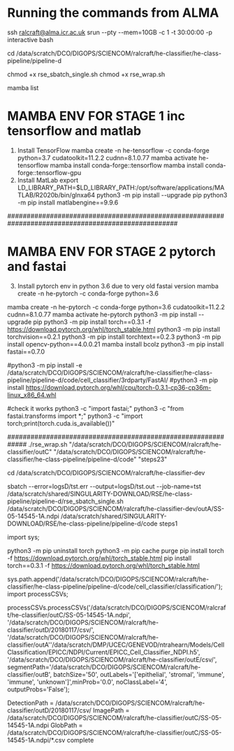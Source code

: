 # Running the commands from ALMA
ssh ralcraft@alma.icr.ac.uk
srun --pty --mem=10GB -c 1 -t 30:00:00 -p interactive bash

cd /data/scratch/DCO/DIGOPS/SCIENCOM/ralcraft/he-classifier/he-class-pipeline/pipeline-d

chmod +x rse_sbatch_single.sh
chmod +x rse_wrap.sh

mamba list

# MAMBA ENV FOR STAGE 1 inc tensorflow and matlab #####################################
1. Install TensorFlow
mamba create -n he-tensorflow -c conda-forge python=3.7 cudatoolkit=11.2.2 cudnn=8.1.0.77
mamba activate he-tensorflow
mamba install conda-forge::tensorflow
mamba install conda-forge::tensorflow-gpu
2. Install MatLab
export LD_LIBRARY_PATH=$LD_LIBRARY_PATH:/opt/software/applications/MATLAB/R2020b/bin/glnxa64
python3 -m pip install --upgrade pip
python3 -m pip install matlabengine==9.9.6

####################################################################################################

# MAMBA ENV FOR STAGE 2 pytorch and fastai #####################################
3. Install pytorch env in python 3.6 due to very old fastai version
mamba create -n he-pytorch -c conda-forge python=3.6
  
mamba create -n he-pytorch -c conda-forge python=3.6 cudatoolkit=11.2.2 cudnn=8.1.0.77
mamba activate he-pytorch
python3 -m pip install --upgrade pip
python3 -m pip install torch==0.3.1 -f https://download.pytorch.org/whl/torch_stable.html
python3 -m pip install torchvision==0.2.1
python3 -m pip install torchtext==0.2.3
python3 -m pip install opencv-python==4.0.0.21
mamba install bcolz
python3 -m pip install fastai==0.7.0

#python3 -m pip install -e /data/scratch/DCO/DIGOPS/SCIENCOM/ralcraft/he-classifier/he-class-pipeline/pipeline-d/code/cell_classifier/3rdparty/FastAI/
#python3 -m pip install https://download.pytorch.org/whl/cpu/torch-0.3.1-cp36-cp36m-linux_x86_64.whl

#check it works
python3 -c "import fastai;"
python3 -c "from fastai.transforms import *;"
python3 -c "import torch;print(torch.cuda.is_available())"


#############################################################
./rse_wrap.sh "/data/scratch/DCO/DIGOPS/SCIENCOM/ralcraft/he-classifier/outC" "/data/scratch/DCO/DIGOPS/SCIENCOM/ralcraft/he-classifier/he-class-pipeline/pipeline-d/code" "steps23"

cd /data/scratch/DCO/DIGOPS/SCIENCOM/ralcraft/he-classifier-dev

sbatch --error=logsD/tst.err --output=logsD/tst.out --job-name=tst /data/scratch/shared/SINGULARITY-DOWNLOAD/RSE/he-class-pipeline/pipeline-d/rse_sbatch_single.sh /data/scratch/DCO/DIGOPS/SCIENCOM/ralcraft/he-classifier-dev/outA/SS-05-14545-1A.ndpi /data/scratch/shared/SINGULARITY-DOWNLOAD/RSE/he-class-pipeline/pipeline-d/code steps1


import sys; 

python3 -m pip uninstall torch
python3 -m pip cache purge
pip install torch -f https://download.pytorch.org/whl/torch_stable.html
pip install torch==0.3.1 -f https://download.pytorch.org/whl/torch_stable.html


sys.path.append('/data/scratch/DCO/DIGOPS/SCIENCOM/ralcraft/he-classifier/he-class-pipeline/pipeline-d/code/cell_classifier/classification/'); import processCSVs;


processCSVs.processCSVs('/data/scratch/DCO/DIGOPS/SCIENCOM/ralcraft/he-classifier/outC/SS-05-14545-1A.ndpi', '/data/scratch/DCO/DIGOPS/SCIENCOM/ralcraft/he-classifier/outD/20180117/csv/', '/data/scratch/DCO/DIGOPS/SCIENCOM/ralcraft/he-classifier/outA''/data/scratch/DMP/UCEC/GENEVOD/ntrahearn/Models/CellClassification/EPICC/NDPI/Current/EPICC_Cell_Classifier_NDPI.h5', '/data/scratch/DCO/DIGOPS/SCIENCOM/ralcraft/he-classifier/outE/csv/', segmentPath='/data/scratch/DCO/DIGOPS/SCIENCOM/ralcraft/he-classifier/outB', batchSize='50', outLabels='['epithelial', 'stromal', 'immune', 'immune', 'unknown']',minProb='0.0', noClassLabel='4', outputProbs='False');


DetectionPath = /data/scratch/DCO/DIGOPS/SCIENCOM/ralcraft/he-classifier/outD/20180117/csv/
ImagePath = /data/scratch/DCO/DIGOPS/SCIENCOM/ralcraft/he-classifier/outC/SS-05-14545-1A.ndpi
GlobPath = /data/scratch/DCO/DIGOPS/SCIENCOM/ralcraft/he-classifier/outC/SS-05-14545-1A.ndpi/*.csv
complete

      